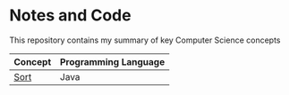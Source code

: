 # Notes and Code
This repository contains my summary of key Computer Science concepts

Concept                                                                             | Programming Language
----------------------------------------------------------------------------------- | -----------
[Sort](https://github.com/shumarb/online-learning/tree/main/notes-and-code/sort)    | Java